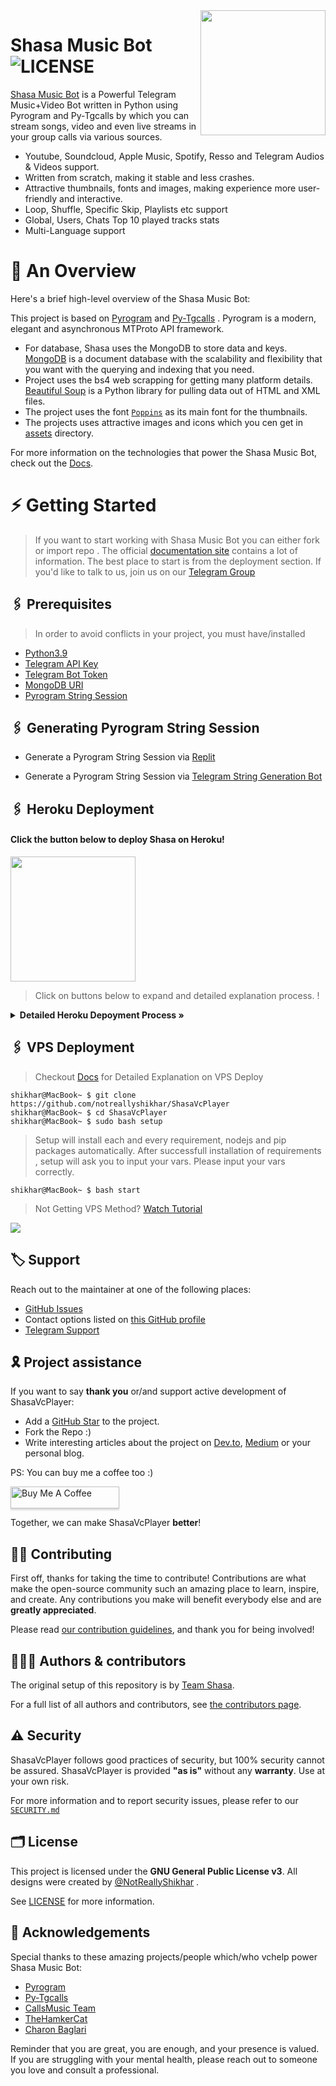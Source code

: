 <img src="https://telegra.ph/file/c0e014ff34f34d1056627.png" align="right" width="200" height="200"/>

# Shasa Music Bot <img src="https://img.shields.io/github/v/release/MdNoor786/ShasaVcPlayer?color=black&logo=github&logoColor=black&style=social" alt="LICENSE">

[Shasa Music Bot](https://github.com/MdNoor786/ShasaVcPlayer) is a Powerful Telegram Music+Video Bot written in Python using Pyrogram and Py-Tgcalls by which you can stream songs, video and even live streams in your group calls via various sources.

* Youtube, Soundcloud, Apple Music, Spotify, Resso and Telegram Audios & Videos support.
* Written from scratch, making it stable and less crashes.
* Attractive thumbnails, fonts and images,  making experience more user-friendly and interactive.
* Loop, Shuffle, Specific Skip, Playlists etc support
* Global, Users, Chats Top 10 played tracks stats
* Multi-Language support


# 🔗 An Overview

Here's a brief high-level overview of the Shasa Music Bot:

This project is based on [Pyrogram](https://github.com/pyrogram) and [Py-Tgcalls](https://github.com/pytgcalls/pytgcalls) . Pyrogram is a modern, elegant and asynchronous MTProto API framework. 

* For database, Shasa uses the MongoDB to store data and keys. [MongoDB](https://www.mongodb.com/) is a document database with the scalability and flexibility that you want with the querying and indexing that you need.
* Project uses the bs4 web scrapping for getting many platform details. [Beautiful Soup](https://www.crummy.com/software/BeautifulSoup/bs4/doc/) is a Python library for pulling data out of HTML and XML files.
* The project uses the font [`Poppins`](../assets/font.ttf) as its main font for the thumbnails.
* The projects uses attractive images and icons which you cen get in [assets](../assets/) directory.

For more information on the technologies that power the Shasa Music Bot, check out the [Docs](https://notreallyshikhar.gitbook.io/ShasaVcPlayer/).



# ⚡️ Getting Started
    
> If you want to start working with Shasa Music Bot you can either fork or import repo .
> The official [documentation site](https://notreallyshikhar.gitbook.io/ShasaVcPlayer/) contains a lot of information. The best place to start is from the deployment section.
> If you'd like to talk to us, join us on our [Telegram Group](https://t.me/LionXsupport)


## 🖇 Prerequisites
    
> In order to avoid conflicts in your project, you must have/installed

- [Python3.9](https://www.python.org/downloads/release/python-390/)
- [Telegram API Key](https://docs.pyrogram.org/intro/setup#api-keys)
- [Telegram Bot Token](https://t.me/botfather)
- [MongoDB URI](https://telegra.ph/How-To-get-Mongodb-URI-04-06)
- [Pyrogram String Session](https://notreallyshikhar.gitbook.io/ShasaVcPlayer/deployment/string-session)
    

## 🖇 Generating Pyrogram String Session

- Generate a Pyrogram String Session via [Replit](https://replit.com/@NotReallyShikhar/Shasa-Music-String-Gen)

- Generate a Pyrogram String Session via [Telegram String Generation Bot](https://t.me/LionXStringbot)
    
    
## 🖇 Heroku Deployment
    
<h4>Click the button below to deploy Shasa on Heroku!</h4>    
<a href="https://Shasa.tech/deploy/"><img src="https://img.shields.io/badge/Deploy%20To%20Heroku-blueviolet?style=for-the-badge&logo=heroku" width="200""/></a>
    
> Click on buttons below to expand and  detailed explanation process. !

 
<details>
    <summary><b> Detailed Heroku Depoyment Process » </b></summary>

<img src="https://telegra.ph/file/672efa7b8160ed39c6e86.jpg" align="right" width="350" height="700"/>
    
### 🚀 Deploy Process
- Click on the deploy button above and login to your [heroku account](https://heroku.com/login) .
- Fill your values there.
- If you don't know how to get config vars : [Please refer here](../config/README.md)
- Make sure you fill correct values.
- Click on **Deploy** button.
- Please wait till the app gets deployed on heroku. Deploying can take upto **2-3 mins**..
- When your app is successfully deployed, click on **Manage App** button.
 
    
### 🚀 Booting Process
- Search for **Resources** Tab inside your app. ( Check Image for more details) 
- Click on the **Pencil Icon** under resources section.
- Turn **on** the **switch** present there near pencil icon.
- Congrats your Music Bot is now **Booting**.

    
### 🚀 Checking Logs
- After Turning on your booting .
- Click on the **More Button** present at top right corner .
- Click on the **View Logs** button from the drop down menu.
- You check your logs there! 
- Click on save button there at bottom to save your logs and forward it to us on [@LionXsupport](https://t.me/LionXsupport) if you face any problem
    
</details>
    
## 🖇 VPS Deployment
    
> Checkout [Docs](https://notreallyshikhar.gitbook.io/ShasaVcPlayer/deployment/local-hosting-or-vps) for Detailed Explanation on VPS Deploy
    

```console
shikhar@MacBook~ $ git clone https://github.com/notreallyshikhar/ShasaVcPlayer
shikhar@MacBook~ $ cd ShasaVcPlayer
shikhar@MacBook~ $ sudo bash setup
```
> Setup will install each and every requirement, nodejs and pip packages automatically. After successfull installation of requirements , setup will ask you to input your vars. 
> Please input your vars correctly.
    
```console
shikhar@MacBook~ $ bash start
```

> Not Getting VPS Method? [Watch Tutorial](https://t.me/LionXsupport/2275)
    
    
<img src="https://telegra.ph/file/6b75b57da50ef1183fcdc.jpg" align="center">


## 🏷 Support

Reach out to the maintainer at one of the following places:

- [GitHub Issues](https://github.com/MdNoor786/ShasaVcPlayer/issues/new?assignees=&labels=question&template=SUPPORT_QUESTION.md&title=support%3A+)
- Contact options listed on [this GitHub profile](https://github.com/MdNoor786)
- [Telegram Support](https://t.me/LionXsupport)

## 🎗 Project assistance

If you want to say **thank you** or/and support active development of ShasaVcPlayer:

- Add a [GitHub Star](https://github.com/MdNoor786/ShasaVcPlayer) to the project.
- Fork the Repo :)
- Write interesting articles about the project on [Dev.to](https://dev.to/), [Medium](https://medium.com/) or your personal blog.

PS: You can buy me a coffee too :) 
<p><a href="https://www.buymeacoffee.com/notreallysy" target="_blank"><img src="https://www.buymeacoffee.com/assets/img/custom_images/orange_img.png" alt="Buy Me A Coffee" style="height: 35px !important;width: 174px !important;box-shadow: 0px 3px 2px 0px rgba(190, 190, 190, 0.5) !important;-webkit-box-shadow: 0px 3px 2px 0px rgba(190, 190, 190, 0.5) !important;" ></a></p>

Together, we can make ShasaVcPlayer **better**!

## ✍🏻 Contributing

First off, thanks for taking the time to contribute! Contributions are what make the open-source community such an amazing place to learn, inspire, and create. Any contributions you make will benefit everybody else and are **greatly appreciated**.

Please read [our contribution guidelines](CONTRIBUTING.md), and thank you for being involved!

## 👨🏻‍💻 Authors & contributors

The original setup of this repository is by [Team Shasa](https://github.com/MdNoor786).

For a full list of all authors and contributors, see [the contributors page](https://github.com/MdNoor786/ShasaVcPlayer/contributors).

## ⚠️ Security

ShasaVcPlayer follows good practices of security, but 100% security cannot be assured. ShasaVcPlayer is provided **"as is"** without any **warranty**. Use at your own risk.

For more information and to report security issues, please refer to our [`SECURITY.md`](SECURITY.md)


## 🗂 License

This project is licensed under the **GNU General Public License v3**. All designs were created by [@NotReallyShikhar](https://github.com/NotReallyShikhar) .

See [LICENSE](../LICENSE) for more information.

## 📑 Acknowledgements

Special thanks to these amazing projects/people which/who vchelp power Shasa Music Bot:

- [Pyrogram](https://github.com/pyrogram/pyrogram)
- [Py-Tgcalls](https://github.com/pytgcalls/pytgcalls)
- [CallsMusic Team](https://github.com/Callsmusic)
- [TheHamkerCat](https://github.com/TheHamkerCat)
- [Charon Baglari](https://github.com/XCBv021)





Reminder that you are great, you are enough, and your presence is valued. If you are struggling with your mental health, please reach out to someone you love and consult a professional.
  
  
